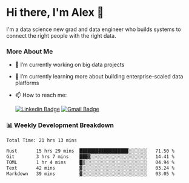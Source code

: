 # Hi there, I'm Alex  👋

I'm a data science new grad and data engineer who builds systems to connect the right people with the right data. 

### More About Me

- 🔭 I’m currently working on big data projects
- 🌱 I’m currently learning more about building enterprise-scaled data platforms
- 📫 How to reach me:

  [![Linkedin Badge](https://img.shields.io/badge/LinkedIn-0077B5?style=for-the-badge&logo=linkedin&logoColor=white)](https://www.linkedin.com/in/itsalexchen) [![Gmail Badge](https://img.shields.io/badge/Gmail-D14836?style=for-the-badge&logo=gmail&logoColor=white)](mailto:itsalexchen@gmail.com)




### 📊 Weekly Development Breakdown
<!--START_SECTION:waka-->

```txt
Total Time: 21 hrs 13 mins

Rust       15 hrs 29 mins  ██████████████████░░░░░░░   71.50 %
Git        3 hrs 7 mins    ███▓░░░░░░░░░░░░░░░░░░░░░   14.41 %
TOML       1 hr 4 mins     █▒░░░░░░░░░░░░░░░░░░░░░░░   04.94 %
Text       42 mins         ▓░░░░░░░░░░░░░░░░░░░░░░░░   03.24 %
Markdown   39 mins         ▓░░░░░░░░░░░░░░░░░░░░░░░░   03.05 %
```

<!--END_SECTION:waka-->
